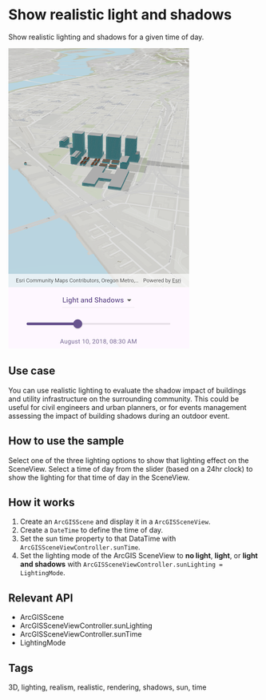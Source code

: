 # Show realistic light and shadows

Show realistic lighting and shadows for a given time of day.

![Image of show realistic light and shadows](show_realistic_light_and_shadows.png)

## Use case

You can use realistic lighting to evaluate the shadow impact of buildings and utility infrastructure on the surrounding community. This could be useful for civil engineers and urban planners, or for events management assessing the impact of building shadows during an outdoor event.

## How to use the sample

Select one of the three lighting options to show that lighting effect on the SceneView. Select a time of day from the slider (based on a 24hr clock) to show the lighting for that time of day in the SceneView.

## How it works

1. Create an `ArcGISScene` and display it in a `ArcGISSceneView`.
2. Create a `DateTime` to define the time of day.
3. Set the sun time property to that DataTime with `ArcGISSceneViewController.sunTime`.
4. Set the lighting mode of the ArcGIS SceneView to **no light**, **light**, or **light and shadows** with `ArcGISSceneViewController.sunLighting = LightingMode`.

## Relevant API

* ArcGISScene
* ArcGISSceneViewController.sunLighting
* ArcGISSceneViewController.sunTime
* LightingMode

## Tags

3D, lighting, realism, realistic, rendering, shadows, sun, time
